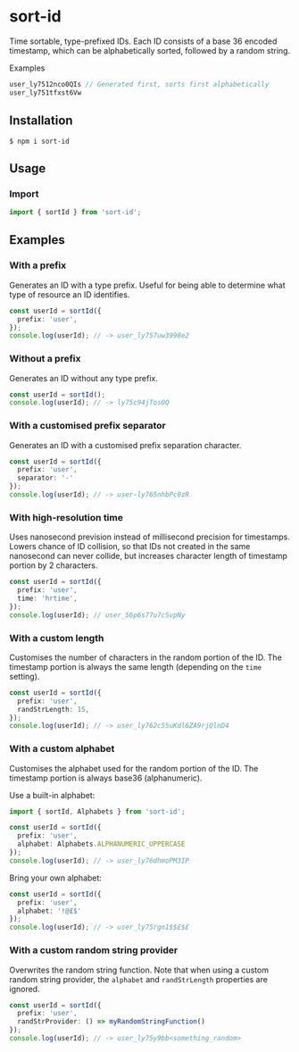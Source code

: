 # sort-id
Time sortable, type-prefixed IDs. Each ID consists of a base 36 encoded timestamp,
which can be alphabetically sorted, followed by a random string.

Examples
```ts
user_ly7512nco0QIs // Generated first, sorts first alphabetically
user_ly751tfxst6Vw
```

## Installation

```shell
$ npm i sort-id
```

## Usage

### Import
```ts
import { sortId } from 'sort-id';
```


## Examples

### With a prefix
Generates an ID with a type prefix. Useful for being able to determine what type of resource an ID
identifies.
```ts
const userId = sortId({
  prefix: 'user',
});
console.log(userId); // -> user_ly757uw3998e2 
```

### Without a prefix
Generates an ID without any type prefix.
```ts
const userId = sortId();
console.log(userId); // -> ly75c94jTosOQ 
```

### With a customised prefix separator
Generates an ID with a customised prefix separation character.
```ts
const userId = sortId({
  prefix: 'user',
  separator: '-'
});
console.log(userId); // -> user-ly765nhbPc0zR
```

### With high-resolution time
Uses nanosecond prevision instead of millisecond precision for timestamps. Lowers chance of ID
collision, so that IDs not created in the same nanosecond can never collide, but increases character
length of timestamp portion by 2 characters.
```ts
const userId = sortId({
  prefix: 'user',
  time: 'hrtime',
});
console.log(userId); // user_56p6s77u7cSvpNy
```

### With a custom length
Customises the number of characters in the random portion of the ID. The timestamp portion is always
the same length (depending on the `time` setting).
```ts
const userId = sortId({
  prefix: 'user',
  randStrLength: 15,
});
console.log(userId); // -> user_ly762c55uKdl6ZA9rjQlnD4
```

### With a custom alphabet
Customises the alphabet used for the random portion of the ID. The timestamp portion is always
base36 (alphanumeric).

Use a built-in alphabet:
```ts
import { sortId, Alphabets } from 'sort-id';

const userId = sortId({
  prefix: 'user',
  alphabet: Alphabets.ALPHANUMERIC_UPPERCASE
});
console.log(userId); // -> user_ly76dhmoPM3IP
```

Bring your own alphabet:
```ts
const userId = sortId({
  prefix: 'user',
  alphabet: '!@£$'
}); 
console.log(userId); // -> user_ly75rgn1$$£$£
```

### With a custom random string provider
Overwrites the random string function. Note that when using a custom random string provider,
the `alphabet` and `randStrLength` properties are ignored.
```ts
const userId = sortId({
  prefix: 'user',
  randStrProvider: () => myRandomStringFunction()
});
console.log(userId); // -> user_ly75y9bb<something_random>
```
